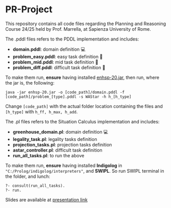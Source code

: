 # PR-Project

This repository contains all code files regarding the Planning and Reasoning Course 24/25 held by Prof. Marrella, at Sapienza University of Rome.

The .pddl files refers to the PDDL implementation and includes:
- **domain.pddl**: domain definition 💻
- **problem_easy.pddl**: easy task definition 🥉
- **problem_mid.pddl**: mid task definition 🥈
- **problem_diff.pddl**: difficult task definition 🥇

To make them run, **ensure** having installed [enhsp-20.jar](https://drive.google.com/file/d/1GfVLQNEgeeNnNeI6HkrCtAUrrSzdSW8g/view?usp=sharing), then run, where the jar is, the following:

```
java -jar enhsp-20.jar -o [code_path]/domain.pddl -f [code_path]/problem_[type].pddl -s WAStar -h h_[h_type]
```
Change ```[code_path]``` with the actual folder location containing the files and ```[h_type]``` with ```h_ff, h_max, h_add```.


The .pl files refers to the Situation Calculus implementation and includes:
- **greenhouse_domain.pl**: domain definition 💻
- **legality_task.pl**: legality tasks definition 
- **projection_tasks.pl**: projection tasks definition 
- **astar_controller.pl**: difficult task definition
- **run_all_tasks.pl**: to run the above

To make them run, **ensure** having installed **Indigolog** in ```"C:/Prolog/indigolog/interpreters"```, and **SWIPL**. So run SWIPL terminal in the folder, and lunch:

```
?- consult(run_all_tasks).
?- run.
```

Slides are available at [presentation link](https://docs.google.com/presentation/d/1-YsFutx2Lu4C9zxV6rO6LozXdguvjLCF/edit?usp=sharing&ouid=117938714131893784790&rtpof=true&sd=true)
